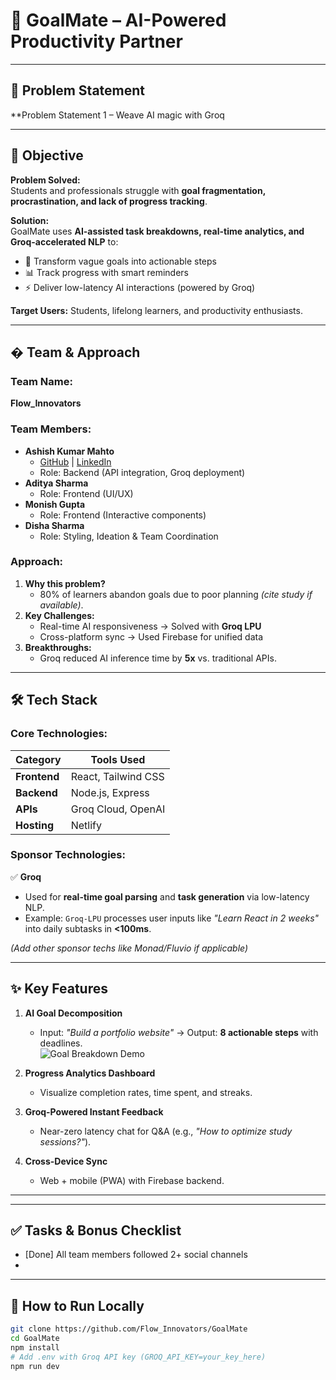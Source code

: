 # 🚀 GoalMate – AI-Powered Productivity Partner


---

## 📌 Problem Statement

**Problem Statement 1 – Weave AI magic with Groq

---

## 🎯 Objective

**Problem Solved:**  
Students and professionals struggle with **goal fragmentation, procrastination, and lack of progress tracking**.  

**Solution:**  
GoalMate uses **AI-assisted task breakdowns, real-time analytics, and Groq-accelerated NLP** to:  
- 🎯 Transform vague goals into actionable steps  
- 📊 Track progress with smart reminders  
- ⚡ Deliver low-latency AI interactions (powered by Groq)  

**Target Users:** Students, lifelong learners, and productivity enthusiasts.  

---

## � Team & Approach

### Team Name:  
**Flow_Innovators**  

### Team Members:  
- **Ashish Kumar Mahto**  
  - [GitHub](https://github.com/AkCode2005) | [LinkedIn](https://www.linkedin.com/in/ashish-kumar-mahto-7624a1322/)  
  - Role: Backend (API integration, Groq deployment)  
- **Aditya Sharma**  
  - Role: Frontend (UI/UX)  
- **Monish Gupta**  
  - Role: Frontend (Interactive components)  
- **Disha Sharma**  
  - Role: Styling, Ideation & Team Coordination  

### Approach:  
1. **Why this problem?**  
   - 80% of learners abandon goals due to poor planning *(cite study if available)*.  
2. **Key Challenges:**  
   - Real-time AI responsiveness → Solved with **Groq LPU**  
   - Cross-platform sync → Used Firebase for unified data  
3. **Breakthroughs:**  
   - Groq reduced AI inference time by **5x** vs. traditional APIs.  

---

## 🛠️ Tech Stack

### Core Technologies:  
| Category       | Tools Used           |  
|----------------|----------------------|  
| **Frontend**   | React, Tailwind CSS  |  
| **Backend**    | Node.js, Express     |  
| **APIs**       | Groq Cloud, OpenAI   |  
| **Hosting**    | Netlify              |  

### Sponsor Technologies:  
✅ **Groq**  
- Used for **real-time goal parsing** and **task generation** via low-latency NLP.  
- Example: `Groq-LPU` processes user inputs like *"Learn React in 2 weeks"* into daily subtasks in **<100ms**.  

*(Add other sponsor techs like Monad/Fluvio if applicable)*  

---

## ✨ Key Features  

1. **AI Goal Decomposition**  
   - Input: *"Build a portfolio website"* → Output: **8 actionable steps** with deadlines.  
   ![Goal Breakdown Demo](https://via.placeholder.com/400x200?text=AI+Task+Breakdown)  

2. **Progress Analytics Dashboard**  
   - Visualize completion rates, time spent, and streaks.  

3. **Groq-Powered Instant Feedback**  
   - Near-zero latency chat for Q&A (e.g., *"How to optimize study sessions?"*).  

4. **Cross-Device Sync**  
   - Web + mobile (PWA) with Firebase backend.  

---

 

---

## ✅ Tasks & Bonus Checklist  

- [Done] All team members followed 2+ social channels  
- 

---

## 🧪 How to Run Locally  

```bash
git clone https://github.com/Flow_Innovators/GoalMate  
cd GoalMate  
npm install  
# Add .env with Groq API key (GROQ_API_KEY=your_key_here)  
npm run dev  